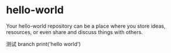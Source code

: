 # hello-world
Your hello-world repository can be a place where you store ideas, resources, or even share and discuss things with others.




测试 branch
print('hello world')
